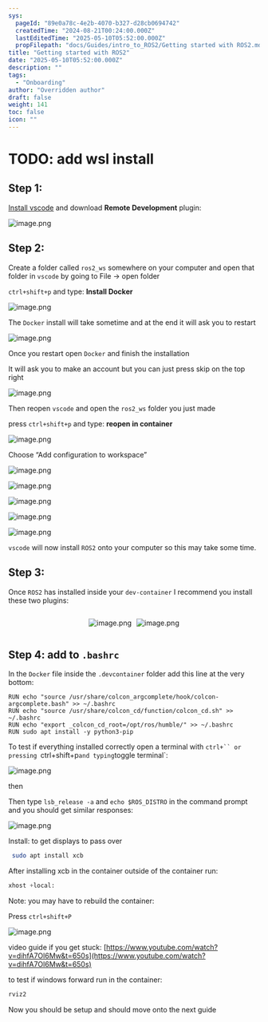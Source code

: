 ```yaml
---
sys:
  pageId: "89e0a78c-4e2b-4070-b327-d28cb0694742"
  createdTime: "2024-08-21T00:24:00.000Z"
  lastEditedTime: "2025-05-10T05:52:00.000Z"
  propFilepath: "docs/Guides/intro_to_ROS2/Getting started with ROS2.md"
title: "Getting started with ROS2"
date: "2025-05-10T05:52:00.000Z"
description: ""
tags:
  - "Onboarding"
author: "Overridden author"
draft: false
weight: 141
toc: false
icon: ""
---
```


# TODO: add wsl install

## Step 1:

[Install vscode](https://code.visualstudio.com/download) and download **Remote Development** plugin:

![image.png](https://prod-files-secure.s3.us-west-2.amazonaws.com/d518164a-d88e-44d1-a4ee-3adb3bd8bce0/efb52993-1881-4a40-b95e-6f020334f022/image.png?X-Amz-Algorithm=AWS4-HMAC-SHA256&X-Amz-Content-Sha256=UNSIGNED-PAYLOAD&X-Amz-Credential=ASIAZI2LB466UMOMCXTC%2F20250619%2Fus-west-2%2Fs3%2Faws4_request&X-Amz-Date=20250619T061357Z&X-Amz-Expires=3600&X-Amz-Security-Token=IQoJb3JpZ2luX2VjELX%2F%2F%2F%2F%2F%2F%2F%2F%2F%2FwEaCXVzLXdlc3QtMiJHMEUCIQDRMTroqM2gQAQCD41R4icM%2FDLU4x%2Bc%2FQ6QcjTBwPFR1AIgcVf7TH5TatJFMcpbFgv%2Fik43LMtkm787t8epB2nRit4qiAQInv%2F%2F%2F%2F%2F%2F%2F%2F%2F%2FARAAGgw2Mzc0MjMxODM4MDUiDPE7fYzoVm%2FQKHZFyCrcAz48hhPfEFWEjQ2EIzJzLRmP8xG%2B7ezykpXKfLerQ%2BHT4sjFeW3bwCuPhBXyfZVaHXF9aKv3AAtEmFQNOl%2Fm3NlKID6YcCtpzwtm%2Bk%2FqvpaegjIm%2B16%2BWaDHOCyTTuQMDuhQEDmuraycw3ikw20l5UvnrGqafMCnREFX7uzaMZclGw402bdnTYlIhnPehGSHSCUra4LuptXmsVLMcKiFyue854GqywiJmf8dbxpAxEnbhO%2Bnry5w4OGf6ipB6tX7gfhMurzTGuMZxv2HjdanGGlO%2BuhIuCh6XUPN5CThP2ciLFjyAMYbXWuZjRYTuGrS4o2LpPRLKuLmSRxmcxbqNzjiTayuZkT3kl%2B3M1AKRxcq%2FphrVCQ9hpndac2G28dafrl%2Bye2amraGwTtFmS%2F75QYvk1qBABfA%2FIYuUf43Js7CtOAKGXWJFEJVzmec%2BOAHwF5peyeFVzmUKQXh0tg0uYdCDh82KfB1%2F5rv6lw9w59MfAvcBxcizoecORMSEApesH%2FyOEuYc8tI%2B3YE99oKvQaN6GdNnlYk7pcq5Hu7N7qs9GEDDTLxQ4ZJeLlzA4d%2BGp4HwhkV0zcQqo0jaNyk8ZxeWfQ9Hc22lkXv0UiG6ioEZv%2BODtRRYY1j4AqdMNyzzsIGOqUBkqsKBsxNiKxuuRHqLtU20AjXUIWhKIU6AFgRNq1e23ut%2FzYlqnikUqYu0F7KwKoJgrb3A%2BDCWOwc7VIkGubosjivT675bnVRJseuofdsgD37gWBkFOEV4Wm9q%2BNoJ7Bo5IgRtHApO9TrJY4RuWDD17QVrsKAdrc02NUs%2FgsaZX5CcmPla8Z1DdUmYOjgz8K20cBlfeWs9YIhmETBexC5yMxUfbfG&X-Amz-Signature=12999fd180ec4364790a8d5ad8e169a59ac962cab139194926a0f080d0f966fc&X-Amz-SignedHeaders=host&x-amz-checksum-mode=ENABLED&x-id=GetObject)

## Step 2:

Create a folder called `ros2_ws` somewhere on your computer and open that folder in `vscode` by going to File → open folder 

`ctrl+shift+p` and type: **Install Docker**

![image.png](https://prod-files-secure.s3.us-west-2.amazonaws.com/d518164a-d88e-44d1-a4ee-3adb3bd8bce0/2269dc0e-1cd5-47ff-bceb-c04ad9b2eab0/image.png?X-Amz-Algorithm=AWS4-HMAC-SHA256&X-Amz-Content-Sha256=UNSIGNED-PAYLOAD&X-Amz-Credential=ASIAZI2LB466UMOMCXTC%2F20250619%2Fus-west-2%2Fs3%2Faws4_request&X-Amz-Date=20250619T061357Z&X-Amz-Expires=3600&X-Amz-Security-Token=IQoJb3JpZ2luX2VjELX%2F%2F%2F%2F%2F%2F%2F%2F%2F%2FwEaCXVzLXdlc3QtMiJHMEUCIQDRMTroqM2gQAQCD41R4icM%2FDLU4x%2Bc%2FQ6QcjTBwPFR1AIgcVf7TH5TatJFMcpbFgv%2Fik43LMtkm787t8epB2nRit4qiAQInv%2F%2F%2F%2F%2F%2F%2F%2F%2F%2FARAAGgw2Mzc0MjMxODM4MDUiDPE7fYzoVm%2FQKHZFyCrcAz48hhPfEFWEjQ2EIzJzLRmP8xG%2B7ezykpXKfLerQ%2BHT4sjFeW3bwCuPhBXyfZVaHXF9aKv3AAtEmFQNOl%2Fm3NlKID6YcCtpzwtm%2Bk%2FqvpaegjIm%2B16%2BWaDHOCyTTuQMDuhQEDmuraycw3ikw20l5UvnrGqafMCnREFX7uzaMZclGw402bdnTYlIhnPehGSHSCUra4LuptXmsVLMcKiFyue854GqywiJmf8dbxpAxEnbhO%2Bnry5w4OGf6ipB6tX7gfhMurzTGuMZxv2HjdanGGlO%2BuhIuCh6XUPN5CThP2ciLFjyAMYbXWuZjRYTuGrS4o2LpPRLKuLmSRxmcxbqNzjiTayuZkT3kl%2B3M1AKRxcq%2FphrVCQ9hpndac2G28dafrl%2Bye2amraGwTtFmS%2F75QYvk1qBABfA%2FIYuUf43Js7CtOAKGXWJFEJVzmec%2BOAHwF5peyeFVzmUKQXh0tg0uYdCDh82KfB1%2F5rv6lw9w59MfAvcBxcizoecORMSEApesH%2FyOEuYc8tI%2B3YE99oKvQaN6GdNnlYk7pcq5Hu7N7qs9GEDDTLxQ4ZJeLlzA4d%2BGp4HwhkV0zcQqo0jaNyk8ZxeWfQ9Hc22lkXv0UiG6ioEZv%2BODtRRYY1j4AqdMNyzzsIGOqUBkqsKBsxNiKxuuRHqLtU20AjXUIWhKIU6AFgRNq1e23ut%2FzYlqnikUqYu0F7KwKoJgrb3A%2BDCWOwc7VIkGubosjivT675bnVRJseuofdsgD37gWBkFOEV4Wm9q%2BNoJ7Bo5IgRtHApO9TrJY4RuWDD17QVrsKAdrc02NUs%2FgsaZX5CcmPla8Z1DdUmYOjgz8K20cBlfeWs9YIhmETBexC5yMxUfbfG&X-Amz-Signature=90497a42986ac1387f84456edf7618bd36efae0e78c6e64f1281dd8f66141fbf&X-Amz-SignedHeaders=host&x-amz-checksum-mode=ENABLED&x-id=GetObject)

The `Docker` install will take sometime and at the end it will ask you to restart

![image.png](https://prod-files-secure.s3.us-west-2.amazonaws.com/d518164a-d88e-44d1-a4ee-3adb3bd8bce0/ed233f78-be33-4b1f-b89c-9c346c0e961e/image.png?X-Amz-Algorithm=AWS4-HMAC-SHA256&X-Amz-Content-Sha256=UNSIGNED-PAYLOAD&X-Amz-Credential=ASIAZI2LB466UMOMCXTC%2F20250619%2Fus-west-2%2Fs3%2Faws4_request&X-Amz-Date=20250619T061357Z&X-Amz-Expires=3600&X-Amz-Security-Token=IQoJb3JpZ2luX2VjELX%2F%2F%2F%2F%2F%2F%2F%2F%2F%2FwEaCXVzLXdlc3QtMiJHMEUCIQDRMTroqM2gQAQCD41R4icM%2FDLU4x%2Bc%2FQ6QcjTBwPFR1AIgcVf7TH5TatJFMcpbFgv%2Fik43LMtkm787t8epB2nRit4qiAQInv%2F%2F%2F%2F%2F%2F%2F%2F%2F%2FARAAGgw2Mzc0MjMxODM4MDUiDPE7fYzoVm%2FQKHZFyCrcAz48hhPfEFWEjQ2EIzJzLRmP8xG%2B7ezykpXKfLerQ%2BHT4sjFeW3bwCuPhBXyfZVaHXF9aKv3AAtEmFQNOl%2Fm3NlKID6YcCtpzwtm%2Bk%2FqvpaegjIm%2B16%2BWaDHOCyTTuQMDuhQEDmuraycw3ikw20l5UvnrGqafMCnREFX7uzaMZclGw402bdnTYlIhnPehGSHSCUra4LuptXmsVLMcKiFyue854GqywiJmf8dbxpAxEnbhO%2Bnry5w4OGf6ipB6tX7gfhMurzTGuMZxv2HjdanGGlO%2BuhIuCh6XUPN5CThP2ciLFjyAMYbXWuZjRYTuGrS4o2LpPRLKuLmSRxmcxbqNzjiTayuZkT3kl%2B3M1AKRxcq%2FphrVCQ9hpndac2G28dafrl%2Bye2amraGwTtFmS%2F75QYvk1qBABfA%2FIYuUf43Js7CtOAKGXWJFEJVzmec%2BOAHwF5peyeFVzmUKQXh0tg0uYdCDh82KfB1%2F5rv6lw9w59MfAvcBxcizoecORMSEApesH%2FyOEuYc8tI%2B3YE99oKvQaN6GdNnlYk7pcq5Hu7N7qs9GEDDTLxQ4ZJeLlzA4d%2BGp4HwhkV0zcQqo0jaNyk8ZxeWfQ9Hc22lkXv0UiG6ioEZv%2BODtRRYY1j4AqdMNyzzsIGOqUBkqsKBsxNiKxuuRHqLtU20AjXUIWhKIU6AFgRNq1e23ut%2FzYlqnikUqYu0F7KwKoJgrb3A%2BDCWOwc7VIkGubosjivT675bnVRJseuofdsgD37gWBkFOEV4Wm9q%2BNoJ7Bo5IgRtHApO9TrJY4RuWDD17QVrsKAdrc02NUs%2FgsaZX5CcmPla8Z1DdUmYOjgz8K20cBlfeWs9YIhmETBexC5yMxUfbfG&X-Amz-Signature=249ff07afda23cd6a90380c9bdcd73f4bf0e2cac0a062d34884c940747f6cc9f&X-Amz-SignedHeaders=host&x-amz-checksum-mode=ENABLED&x-id=GetObject)

Once you restart open `Docker` and finish the installation

It will ask you to make an account but you can just press skip on the top right

![image.png](https://prod-files-secure.s3.us-west-2.amazonaws.com/d518164a-d88e-44d1-a4ee-3adb3bd8bce0/21010ad9-1659-4fd9-9f59-9932a09b2a3d/image.png?X-Amz-Algorithm=AWS4-HMAC-SHA256&X-Amz-Content-Sha256=UNSIGNED-PAYLOAD&X-Amz-Credential=ASIAZI2LB466UMOMCXTC%2F20250619%2Fus-west-2%2Fs3%2Faws4_request&X-Amz-Date=20250619T061357Z&X-Amz-Expires=3600&X-Amz-Security-Token=IQoJb3JpZ2luX2VjELX%2F%2F%2F%2F%2F%2F%2F%2F%2F%2FwEaCXVzLXdlc3QtMiJHMEUCIQDRMTroqM2gQAQCD41R4icM%2FDLU4x%2Bc%2FQ6QcjTBwPFR1AIgcVf7TH5TatJFMcpbFgv%2Fik43LMtkm787t8epB2nRit4qiAQInv%2F%2F%2F%2F%2F%2F%2F%2F%2F%2FARAAGgw2Mzc0MjMxODM4MDUiDPE7fYzoVm%2FQKHZFyCrcAz48hhPfEFWEjQ2EIzJzLRmP8xG%2B7ezykpXKfLerQ%2BHT4sjFeW3bwCuPhBXyfZVaHXF9aKv3AAtEmFQNOl%2Fm3NlKID6YcCtpzwtm%2Bk%2FqvpaegjIm%2B16%2BWaDHOCyTTuQMDuhQEDmuraycw3ikw20l5UvnrGqafMCnREFX7uzaMZclGw402bdnTYlIhnPehGSHSCUra4LuptXmsVLMcKiFyue854GqywiJmf8dbxpAxEnbhO%2Bnry5w4OGf6ipB6tX7gfhMurzTGuMZxv2HjdanGGlO%2BuhIuCh6XUPN5CThP2ciLFjyAMYbXWuZjRYTuGrS4o2LpPRLKuLmSRxmcxbqNzjiTayuZkT3kl%2B3M1AKRxcq%2FphrVCQ9hpndac2G28dafrl%2Bye2amraGwTtFmS%2F75QYvk1qBABfA%2FIYuUf43Js7CtOAKGXWJFEJVzmec%2BOAHwF5peyeFVzmUKQXh0tg0uYdCDh82KfB1%2F5rv6lw9w59MfAvcBxcizoecORMSEApesH%2FyOEuYc8tI%2B3YE99oKvQaN6GdNnlYk7pcq5Hu7N7qs9GEDDTLxQ4ZJeLlzA4d%2BGp4HwhkV0zcQqo0jaNyk8ZxeWfQ9Hc22lkXv0UiG6ioEZv%2BODtRRYY1j4AqdMNyzzsIGOqUBkqsKBsxNiKxuuRHqLtU20AjXUIWhKIU6AFgRNq1e23ut%2FzYlqnikUqYu0F7KwKoJgrb3A%2BDCWOwc7VIkGubosjivT675bnVRJseuofdsgD37gWBkFOEV4Wm9q%2BNoJ7Bo5IgRtHApO9TrJY4RuWDD17QVrsKAdrc02NUs%2FgsaZX5CcmPla8Z1DdUmYOjgz8K20cBlfeWs9YIhmETBexC5yMxUfbfG&X-Amz-Signature=d86c36db1c9d8d6a360d3ba3ca549c6ed9e4b3904c31a6c418490a9e1b5edb7a&X-Amz-SignedHeaders=host&x-amz-checksum-mode=ENABLED&x-id=GetObject)

Then reopen `vscode` and open the `ros2_ws` folder you just made

press `ctrl+shift+p` and type: **reopen in container**

![image.png](https://prod-files-secure.s3.us-west-2.amazonaws.com/d518164a-d88e-44d1-a4ee-3adb3bd8bce0/4e93b8c2-41ad-488c-8095-c74205196118/image.png?X-Amz-Algorithm=AWS4-HMAC-SHA256&X-Amz-Content-Sha256=UNSIGNED-PAYLOAD&X-Amz-Credential=ASIAZI2LB466UMOMCXTC%2F20250619%2Fus-west-2%2Fs3%2Faws4_request&X-Amz-Date=20250619T061357Z&X-Amz-Expires=3600&X-Amz-Security-Token=IQoJb3JpZ2luX2VjELX%2F%2F%2F%2F%2F%2F%2F%2F%2F%2FwEaCXVzLXdlc3QtMiJHMEUCIQDRMTroqM2gQAQCD41R4icM%2FDLU4x%2Bc%2FQ6QcjTBwPFR1AIgcVf7TH5TatJFMcpbFgv%2Fik43LMtkm787t8epB2nRit4qiAQInv%2F%2F%2F%2F%2F%2F%2F%2F%2F%2FARAAGgw2Mzc0MjMxODM4MDUiDPE7fYzoVm%2FQKHZFyCrcAz48hhPfEFWEjQ2EIzJzLRmP8xG%2B7ezykpXKfLerQ%2BHT4sjFeW3bwCuPhBXyfZVaHXF9aKv3AAtEmFQNOl%2Fm3NlKID6YcCtpzwtm%2Bk%2FqvpaegjIm%2B16%2BWaDHOCyTTuQMDuhQEDmuraycw3ikw20l5UvnrGqafMCnREFX7uzaMZclGw402bdnTYlIhnPehGSHSCUra4LuptXmsVLMcKiFyue854GqywiJmf8dbxpAxEnbhO%2Bnry5w4OGf6ipB6tX7gfhMurzTGuMZxv2HjdanGGlO%2BuhIuCh6XUPN5CThP2ciLFjyAMYbXWuZjRYTuGrS4o2LpPRLKuLmSRxmcxbqNzjiTayuZkT3kl%2B3M1AKRxcq%2FphrVCQ9hpndac2G28dafrl%2Bye2amraGwTtFmS%2F75QYvk1qBABfA%2FIYuUf43Js7CtOAKGXWJFEJVzmec%2BOAHwF5peyeFVzmUKQXh0tg0uYdCDh82KfB1%2F5rv6lw9w59MfAvcBxcizoecORMSEApesH%2FyOEuYc8tI%2B3YE99oKvQaN6GdNnlYk7pcq5Hu7N7qs9GEDDTLxQ4ZJeLlzA4d%2BGp4HwhkV0zcQqo0jaNyk8ZxeWfQ9Hc22lkXv0UiG6ioEZv%2BODtRRYY1j4AqdMNyzzsIGOqUBkqsKBsxNiKxuuRHqLtU20AjXUIWhKIU6AFgRNq1e23ut%2FzYlqnikUqYu0F7KwKoJgrb3A%2BDCWOwc7VIkGubosjivT675bnVRJseuofdsgD37gWBkFOEV4Wm9q%2BNoJ7Bo5IgRtHApO9TrJY4RuWDD17QVrsKAdrc02NUs%2FgsaZX5CcmPla8Z1DdUmYOjgz8K20cBlfeWs9YIhmETBexC5yMxUfbfG&X-Amz-Signature=cfb4e79d576b3dce1e78042109ee4592ea7e48d2c41ecc799fd52307b2c1ba71&X-Amz-SignedHeaders=host&x-amz-checksum-mode=ENABLED&x-id=GetObject)

Choose “Add configuration to workspace”

![image.png](https://prod-files-secure.s3.us-west-2.amazonaws.com/d518164a-d88e-44d1-a4ee-3adb3bd8bce0/9560b282-5060-4989-ba37-97e7b2c22476/image.png?X-Amz-Algorithm=AWS4-HMAC-SHA256&X-Amz-Content-Sha256=UNSIGNED-PAYLOAD&X-Amz-Credential=ASIAZI2LB466UMOMCXTC%2F20250619%2Fus-west-2%2Fs3%2Faws4_request&X-Amz-Date=20250619T061357Z&X-Amz-Expires=3600&X-Amz-Security-Token=IQoJb3JpZ2luX2VjELX%2F%2F%2F%2F%2F%2F%2F%2F%2F%2FwEaCXVzLXdlc3QtMiJHMEUCIQDRMTroqM2gQAQCD41R4icM%2FDLU4x%2Bc%2FQ6QcjTBwPFR1AIgcVf7TH5TatJFMcpbFgv%2Fik43LMtkm787t8epB2nRit4qiAQInv%2F%2F%2F%2F%2F%2F%2F%2F%2F%2FARAAGgw2Mzc0MjMxODM4MDUiDPE7fYzoVm%2FQKHZFyCrcAz48hhPfEFWEjQ2EIzJzLRmP8xG%2B7ezykpXKfLerQ%2BHT4sjFeW3bwCuPhBXyfZVaHXF9aKv3AAtEmFQNOl%2Fm3NlKID6YcCtpzwtm%2Bk%2FqvpaegjIm%2B16%2BWaDHOCyTTuQMDuhQEDmuraycw3ikw20l5UvnrGqafMCnREFX7uzaMZclGw402bdnTYlIhnPehGSHSCUra4LuptXmsVLMcKiFyue854GqywiJmf8dbxpAxEnbhO%2Bnry5w4OGf6ipB6tX7gfhMurzTGuMZxv2HjdanGGlO%2BuhIuCh6XUPN5CThP2ciLFjyAMYbXWuZjRYTuGrS4o2LpPRLKuLmSRxmcxbqNzjiTayuZkT3kl%2B3M1AKRxcq%2FphrVCQ9hpndac2G28dafrl%2Bye2amraGwTtFmS%2F75QYvk1qBABfA%2FIYuUf43Js7CtOAKGXWJFEJVzmec%2BOAHwF5peyeFVzmUKQXh0tg0uYdCDh82KfB1%2F5rv6lw9w59MfAvcBxcizoecORMSEApesH%2FyOEuYc8tI%2B3YE99oKvQaN6GdNnlYk7pcq5Hu7N7qs9GEDDTLxQ4ZJeLlzA4d%2BGp4HwhkV0zcQqo0jaNyk8ZxeWfQ9Hc22lkXv0UiG6ioEZv%2BODtRRYY1j4AqdMNyzzsIGOqUBkqsKBsxNiKxuuRHqLtU20AjXUIWhKIU6AFgRNq1e23ut%2FzYlqnikUqYu0F7KwKoJgrb3A%2BDCWOwc7VIkGubosjivT675bnVRJseuofdsgD37gWBkFOEV4Wm9q%2BNoJ7Bo5IgRtHApO9TrJY4RuWDD17QVrsKAdrc02NUs%2FgsaZX5CcmPla8Z1DdUmYOjgz8K20cBlfeWs9YIhmETBexC5yMxUfbfG&X-Amz-Signature=cd1bdca1ffd8066aac05d9e6050c2bd30556ca09b6eacc0bdd94223e7af16a53&X-Amz-SignedHeaders=host&x-amz-checksum-mode=ENABLED&x-id=GetObject)

![image.png](https://prod-files-secure.s3.us-west-2.amazonaws.com/d518164a-d88e-44d1-a4ee-3adb3bd8bce0/2ee63f81-886b-48e8-a553-dc6e5eac99e4/image.png?X-Amz-Algorithm=AWS4-HMAC-SHA256&X-Amz-Content-Sha256=UNSIGNED-PAYLOAD&X-Amz-Credential=ASIAZI2LB466UMOMCXTC%2F20250619%2Fus-west-2%2Fs3%2Faws4_request&X-Amz-Date=20250619T061357Z&X-Amz-Expires=3600&X-Amz-Security-Token=IQoJb3JpZ2luX2VjELX%2F%2F%2F%2F%2F%2F%2F%2F%2F%2FwEaCXVzLXdlc3QtMiJHMEUCIQDRMTroqM2gQAQCD41R4icM%2FDLU4x%2Bc%2FQ6QcjTBwPFR1AIgcVf7TH5TatJFMcpbFgv%2Fik43LMtkm787t8epB2nRit4qiAQInv%2F%2F%2F%2F%2F%2F%2F%2F%2F%2FARAAGgw2Mzc0MjMxODM4MDUiDPE7fYzoVm%2FQKHZFyCrcAz48hhPfEFWEjQ2EIzJzLRmP8xG%2B7ezykpXKfLerQ%2BHT4sjFeW3bwCuPhBXyfZVaHXF9aKv3AAtEmFQNOl%2Fm3NlKID6YcCtpzwtm%2Bk%2FqvpaegjIm%2B16%2BWaDHOCyTTuQMDuhQEDmuraycw3ikw20l5UvnrGqafMCnREFX7uzaMZclGw402bdnTYlIhnPehGSHSCUra4LuptXmsVLMcKiFyue854GqywiJmf8dbxpAxEnbhO%2Bnry5w4OGf6ipB6tX7gfhMurzTGuMZxv2HjdanGGlO%2BuhIuCh6XUPN5CThP2ciLFjyAMYbXWuZjRYTuGrS4o2LpPRLKuLmSRxmcxbqNzjiTayuZkT3kl%2B3M1AKRxcq%2FphrVCQ9hpndac2G28dafrl%2Bye2amraGwTtFmS%2F75QYvk1qBABfA%2FIYuUf43Js7CtOAKGXWJFEJVzmec%2BOAHwF5peyeFVzmUKQXh0tg0uYdCDh82KfB1%2F5rv6lw9w59MfAvcBxcizoecORMSEApesH%2FyOEuYc8tI%2B3YE99oKvQaN6GdNnlYk7pcq5Hu7N7qs9GEDDTLxQ4ZJeLlzA4d%2BGp4HwhkV0zcQqo0jaNyk8ZxeWfQ9Hc22lkXv0UiG6ioEZv%2BODtRRYY1j4AqdMNyzzsIGOqUBkqsKBsxNiKxuuRHqLtU20AjXUIWhKIU6AFgRNq1e23ut%2FzYlqnikUqYu0F7KwKoJgrb3A%2BDCWOwc7VIkGubosjivT675bnVRJseuofdsgD37gWBkFOEV4Wm9q%2BNoJ7Bo5IgRtHApO9TrJY4RuWDD17QVrsKAdrc02NUs%2FgsaZX5CcmPla8Z1DdUmYOjgz8K20cBlfeWs9YIhmETBexC5yMxUfbfG&X-Amz-Signature=0f95ad8e92951ca6ab42321ec8fbc9d5a093b56f983576e87932fd3c08413544&X-Amz-SignedHeaders=host&x-amz-checksum-mode=ENABLED&x-id=GetObject)

![image.png](https://prod-files-secure.s3.us-west-2.amazonaws.com/d518164a-d88e-44d1-a4ee-3adb3bd8bce0/ae1580b2-b048-407e-aed9-b584224a7a04/image.png?X-Amz-Algorithm=AWS4-HMAC-SHA256&X-Amz-Content-Sha256=UNSIGNED-PAYLOAD&X-Amz-Credential=ASIAZI2LB466UMOMCXTC%2F20250619%2Fus-west-2%2Fs3%2Faws4_request&X-Amz-Date=20250619T061357Z&X-Amz-Expires=3600&X-Amz-Security-Token=IQoJb3JpZ2luX2VjELX%2F%2F%2F%2F%2F%2F%2F%2F%2F%2FwEaCXVzLXdlc3QtMiJHMEUCIQDRMTroqM2gQAQCD41R4icM%2FDLU4x%2Bc%2FQ6QcjTBwPFR1AIgcVf7TH5TatJFMcpbFgv%2Fik43LMtkm787t8epB2nRit4qiAQInv%2F%2F%2F%2F%2F%2F%2F%2F%2F%2FARAAGgw2Mzc0MjMxODM4MDUiDPE7fYzoVm%2FQKHZFyCrcAz48hhPfEFWEjQ2EIzJzLRmP8xG%2B7ezykpXKfLerQ%2BHT4sjFeW3bwCuPhBXyfZVaHXF9aKv3AAtEmFQNOl%2Fm3NlKID6YcCtpzwtm%2Bk%2FqvpaegjIm%2B16%2BWaDHOCyTTuQMDuhQEDmuraycw3ikw20l5UvnrGqafMCnREFX7uzaMZclGw402bdnTYlIhnPehGSHSCUra4LuptXmsVLMcKiFyue854GqywiJmf8dbxpAxEnbhO%2Bnry5w4OGf6ipB6tX7gfhMurzTGuMZxv2HjdanGGlO%2BuhIuCh6XUPN5CThP2ciLFjyAMYbXWuZjRYTuGrS4o2LpPRLKuLmSRxmcxbqNzjiTayuZkT3kl%2B3M1AKRxcq%2FphrVCQ9hpndac2G28dafrl%2Bye2amraGwTtFmS%2F75QYvk1qBABfA%2FIYuUf43Js7CtOAKGXWJFEJVzmec%2BOAHwF5peyeFVzmUKQXh0tg0uYdCDh82KfB1%2F5rv6lw9w59MfAvcBxcizoecORMSEApesH%2FyOEuYc8tI%2B3YE99oKvQaN6GdNnlYk7pcq5Hu7N7qs9GEDDTLxQ4ZJeLlzA4d%2BGp4HwhkV0zcQqo0jaNyk8ZxeWfQ9Hc22lkXv0UiG6ioEZv%2BODtRRYY1j4AqdMNyzzsIGOqUBkqsKBsxNiKxuuRHqLtU20AjXUIWhKIU6AFgRNq1e23ut%2FzYlqnikUqYu0F7KwKoJgrb3A%2BDCWOwc7VIkGubosjivT675bnVRJseuofdsgD37gWBkFOEV4Wm9q%2BNoJ7Bo5IgRtHApO9TrJY4RuWDD17QVrsKAdrc02NUs%2FgsaZX5CcmPla8Z1DdUmYOjgz8K20cBlfeWs9YIhmETBexC5yMxUfbfG&X-Amz-Signature=422830e4ce2cb75c19640a2ceeba9b06d5a29931b492843b587f4ab86d27e782&X-Amz-SignedHeaders=host&x-amz-checksum-mode=ENABLED&x-id=GetObject)

![image.png](https://prod-files-secure.s3.us-west-2.amazonaws.com/d518164a-d88e-44d1-a4ee-3adb3bd8bce0/53255b28-f75e-430f-b9e3-c0ac8577e42b/image.png?X-Amz-Algorithm=AWS4-HMAC-SHA256&X-Amz-Content-Sha256=UNSIGNED-PAYLOAD&X-Amz-Credential=ASIAZI2LB466UMOMCXTC%2F20250619%2Fus-west-2%2Fs3%2Faws4_request&X-Amz-Date=20250619T061357Z&X-Amz-Expires=3600&X-Amz-Security-Token=IQoJb3JpZ2luX2VjELX%2F%2F%2F%2F%2F%2F%2F%2F%2F%2FwEaCXVzLXdlc3QtMiJHMEUCIQDRMTroqM2gQAQCD41R4icM%2FDLU4x%2Bc%2FQ6QcjTBwPFR1AIgcVf7TH5TatJFMcpbFgv%2Fik43LMtkm787t8epB2nRit4qiAQInv%2F%2F%2F%2F%2F%2F%2F%2F%2F%2FARAAGgw2Mzc0MjMxODM4MDUiDPE7fYzoVm%2FQKHZFyCrcAz48hhPfEFWEjQ2EIzJzLRmP8xG%2B7ezykpXKfLerQ%2BHT4sjFeW3bwCuPhBXyfZVaHXF9aKv3AAtEmFQNOl%2Fm3NlKID6YcCtpzwtm%2Bk%2FqvpaegjIm%2B16%2BWaDHOCyTTuQMDuhQEDmuraycw3ikw20l5UvnrGqafMCnREFX7uzaMZclGw402bdnTYlIhnPehGSHSCUra4LuptXmsVLMcKiFyue854GqywiJmf8dbxpAxEnbhO%2Bnry5w4OGf6ipB6tX7gfhMurzTGuMZxv2HjdanGGlO%2BuhIuCh6XUPN5CThP2ciLFjyAMYbXWuZjRYTuGrS4o2LpPRLKuLmSRxmcxbqNzjiTayuZkT3kl%2B3M1AKRxcq%2FphrVCQ9hpndac2G28dafrl%2Bye2amraGwTtFmS%2F75QYvk1qBABfA%2FIYuUf43Js7CtOAKGXWJFEJVzmec%2BOAHwF5peyeFVzmUKQXh0tg0uYdCDh82KfB1%2F5rv6lw9w59MfAvcBxcizoecORMSEApesH%2FyOEuYc8tI%2B3YE99oKvQaN6GdNnlYk7pcq5Hu7N7qs9GEDDTLxQ4ZJeLlzA4d%2BGp4HwhkV0zcQqo0jaNyk8ZxeWfQ9Hc22lkXv0UiG6ioEZv%2BODtRRYY1j4AqdMNyzzsIGOqUBkqsKBsxNiKxuuRHqLtU20AjXUIWhKIU6AFgRNq1e23ut%2FzYlqnikUqYu0F7KwKoJgrb3A%2BDCWOwc7VIkGubosjivT675bnVRJseuofdsgD37gWBkFOEV4Wm9q%2BNoJ7Bo5IgRtHApO9TrJY4RuWDD17QVrsKAdrc02NUs%2FgsaZX5CcmPla8Z1DdUmYOjgz8K20cBlfeWs9YIhmETBexC5yMxUfbfG&X-Amz-Signature=e235a493a71d733357a3cf607ee6f0f349721349c41dd45cba1b6a6bcf7151c1&X-Amz-SignedHeaders=host&x-amz-checksum-mode=ENABLED&x-id=GetObject)

![image.png](https://prod-files-secure.s3.us-west-2.amazonaws.com/d518164a-d88e-44d1-a4ee-3adb3bd8bce0/7c562767-5af9-4ffb-97d1-327bcdf4ee00/image.png?X-Amz-Algorithm=AWS4-HMAC-SHA256&X-Amz-Content-Sha256=UNSIGNED-PAYLOAD&X-Amz-Credential=ASIAZI2LB466UMOMCXTC%2F20250619%2Fus-west-2%2Fs3%2Faws4_request&X-Amz-Date=20250619T061357Z&X-Amz-Expires=3600&X-Amz-Security-Token=IQoJb3JpZ2luX2VjELX%2F%2F%2F%2F%2F%2F%2F%2F%2F%2FwEaCXVzLXdlc3QtMiJHMEUCIQDRMTroqM2gQAQCD41R4icM%2FDLU4x%2Bc%2FQ6QcjTBwPFR1AIgcVf7TH5TatJFMcpbFgv%2Fik43LMtkm787t8epB2nRit4qiAQInv%2F%2F%2F%2F%2F%2F%2F%2F%2F%2FARAAGgw2Mzc0MjMxODM4MDUiDPE7fYzoVm%2FQKHZFyCrcAz48hhPfEFWEjQ2EIzJzLRmP8xG%2B7ezykpXKfLerQ%2BHT4sjFeW3bwCuPhBXyfZVaHXF9aKv3AAtEmFQNOl%2Fm3NlKID6YcCtpzwtm%2Bk%2FqvpaegjIm%2B16%2BWaDHOCyTTuQMDuhQEDmuraycw3ikw20l5UvnrGqafMCnREFX7uzaMZclGw402bdnTYlIhnPehGSHSCUra4LuptXmsVLMcKiFyue854GqywiJmf8dbxpAxEnbhO%2Bnry5w4OGf6ipB6tX7gfhMurzTGuMZxv2HjdanGGlO%2BuhIuCh6XUPN5CThP2ciLFjyAMYbXWuZjRYTuGrS4o2LpPRLKuLmSRxmcxbqNzjiTayuZkT3kl%2B3M1AKRxcq%2FphrVCQ9hpndac2G28dafrl%2Bye2amraGwTtFmS%2F75QYvk1qBABfA%2FIYuUf43Js7CtOAKGXWJFEJVzmec%2BOAHwF5peyeFVzmUKQXh0tg0uYdCDh82KfB1%2F5rv6lw9w59MfAvcBxcizoecORMSEApesH%2FyOEuYc8tI%2B3YE99oKvQaN6GdNnlYk7pcq5Hu7N7qs9GEDDTLxQ4ZJeLlzA4d%2BGp4HwhkV0zcQqo0jaNyk8ZxeWfQ9Hc22lkXv0UiG6ioEZv%2BODtRRYY1j4AqdMNyzzsIGOqUBkqsKBsxNiKxuuRHqLtU20AjXUIWhKIU6AFgRNq1e23ut%2FzYlqnikUqYu0F7KwKoJgrb3A%2BDCWOwc7VIkGubosjivT675bnVRJseuofdsgD37gWBkFOEV4Wm9q%2BNoJ7Bo5IgRtHApO9TrJY4RuWDD17QVrsKAdrc02NUs%2FgsaZX5CcmPla8Z1DdUmYOjgz8K20cBlfeWs9YIhmETBexC5yMxUfbfG&X-Amz-Signature=14a730e143e12fde4a17449535b2e4fb0855a29082b87575b2697344ad117ce4&X-Amz-SignedHeaders=host&x-amz-checksum-mode=ENABLED&x-id=GetObject)

`vscode` will now install `ROS2` onto your computer so this may take some time.

## Step 3:

Once `ROS2` has installed inside your `dev-container` I recommend you install these two plugins:

<div style="display: flex;flex-direction: row; column-gap:10px; max-width: 630px;justify-content: center;">
<div>

![image.png](https://prod-files-secure.s3.us-west-2.amazonaws.com/d518164a-d88e-44d1-a4ee-3adb3bd8bce0/3fc3d550-5a54-4ba1-ba6b-faa01cdb7369/image.png?X-Amz-Algorithm=AWS4-HMAC-SHA256&X-Amz-Content-Sha256=UNSIGNED-PAYLOAD&X-Amz-Credential=ASIAZI2LB466RPEOA6S2%2F20250619%2Fus-west-2%2Fs3%2Faws4_request&X-Amz-Date=20250619T061400Z&X-Amz-Expires=3600&X-Amz-Security-Token=IQoJb3JpZ2luX2VjELX%2F%2F%2F%2F%2F%2F%2F%2F%2F%2FwEaCXVzLXdlc3QtMiJGMEQCIF%2BFBtTSbrAPZHHwHvWaLGoeDFDrsk97HGj8CmjSDY%2BUAiBCZRr4aeZSi6yr%2B5CNdqI0xHphigpOuPkHxU%2Fu23wtQyqIBAie%2F%2F%2F%2F%2F%2F%2F%2F%2F%2F8BEAAaDDYzNzQyMzE4MzgwNSIMsSChAEsYX4YTYtCiKtwDQ4%2BCFuYSSf5pV4ln7eYhxX17Uhq53VWct4gdQzLzwC2p5eIR2pNAOqD0mjUu2BUAiqXVgOcm%2F8xhlAk%2FcQmpjA88m9fnP2hMXgEUUl3Fq4n3r%2BLIg%2Fmn%2BCZT%2BskU%2FQlbL9fK%2FtqXAHqScXTX54ft421q8UwymQia6tURVuGpOJUNPCSuaiVUZ6vqwSeA8fFDQE2rU0vhjHuOjCVD36%2BSGPXc2g8DJPWZtQLU8iToTgDBVuMEZheIB%2F38aHtS3bzqOWjrvY%2BpjSxNoy9c%2F86lfKO2oh%2Bt2AqG5bmZ8kxmKyot8Xv1H3daRtAGFZCXXT9x2oPqIgvUlmFbQ8oMQHxcFPPbPhRPge025wa4kLXRxEZ9Ny02SDaQ7c4soAEwoWTOkU5%2FjIyWu4wy84OIULrGYWo13hBi4VoMnw77TCAm4GRJWDH6ghi6U5tYljK3V15vYl37nGOVvhwnoM8Rl01jRGJfxyTXTD7ApssI%2BLwhy%2BLigq83uW83vszmgmS2GOR7kBFOjxeEz%2Bj2tK8cNUlT0BKUjoLHr54CT8GnJpVlKuX5mmTBpoyzARoTmdH7qtqnWH963GQFjgKzirxogVzUizB%2BokzeIgdGSiShfMm2HjjbglIaustVWs7u%2BW0w57POwgY6pgEJgySw0arA4Iiv6SGKkiOh0yESxJtw2O1mBbFI%2BHXiar4k2vcSB%2B0nS1UsoXJ0X7hPIE1S3oKfTLSuc5ygVxWJ0cKq5v9pwNB3m1ptZOB4OIIYY%2Fa2t1yj4rEu8xsRrq4NLGHuuL25vFdNqLPX98RUa3%2BeqFYHX3ENqW456MxYeD%2FqFEsOe%2Be3798M2sOqs8qYgdkYyNaXWWwDoOOEJHIfUDOsSdoC&X-Amz-Signature=2d7ed4d1251ae5c98231b7fd29f81e87ee0370494fe9051e2544ee0f9bc67ff6&X-Amz-SignedHeaders=host&x-amz-checksum-mode=ENABLED&x-id=GetObject)

</div>
<div>

![image.png](https://prod-files-secure.s3.us-west-2.amazonaws.com/d518164a-d88e-44d1-a4ee-3adb3bd8bce0/d994cc66-13c2-4093-a5a3-f84cf4601a82/image.png?X-Amz-Algorithm=AWS4-HMAC-SHA256&X-Amz-Content-Sha256=UNSIGNED-PAYLOAD&X-Amz-Credential=ASIAZI2LB466YBPNHYSM%2F20250619%2Fus-west-2%2Fs3%2Faws4_request&X-Amz-Date=20250619T061402Z&X-Amz-Expires=3600&X-Amz-Security-Token=IQoJb3JpZ2luX2VjELX%2F%2F%2F%2F%2F%2F%2F%2F%2F%2FwEaCXVzLXdlc3QtMiJIMEYCIQCxRVv%2BtdkTfaggOShDD%2BZRaW6MwtszS5UQzVH74xzw0AIhAJrzqTtT3XQfnBBGSZlN%2FWUfq0txRStvDhAyIn2CNi09KogECJ7%2F%2F%2F%2F%2F%2F%2F%2F%2F%2FwEQABoMNjM3NDIzMTgzODA1IgzeqOXuzIV6J8g%2FyNoq3APV5%2Fpy%2FNzr8OlJiEdx6%2ByX0ujh7dr4Fgt%2FL3E8K%2BND4V8sgaPhOOuC3DlmhZiaoJBcJunXbOGR9Jq%2Brg%2Bu2oJLOE5JoGzxXlp1YuPA5YCK5jPtCGD5x6hQoj%2BD2PDeJo96bknxy5D%2FHtO%2FM%2FE5xOywLV2i4u7V8ws2J0d8yGkSOpGOUnkfVPC%2FVflCz15Ij0R8%2Bw8GtzbbfL2kFPriN0hNEZ7QrCj1EbON0hcdtMxuOi2n3QPip5fe1s77pfg21qRSgavFSPARUkALePvE%2F%2Fv0lgUaFHb6KS541%2B9iA35JAL25ElZ9Xy8G5dYs9lAUceD4aDESQSOHIfwjn%2BM6nk6jC%2FziEFGFfqnoV6qjdf%2FsDiddHCx2JD2HNl16RaQEtXLOpyzg%2FUSGdFSPuw%2BWlDp%2FfuiNNO%2FjvfUV7eI1xmVjkPpo16IyB8mWzVf%2BE7dgjVpgHCTYiGLspSJvvtIVoOifTuYoB3qtE8s7cyf8DCfS0M4GUPpQ90AodkjjMksm2FhZpfeKIZyatQYXnfWkgqywxq5SmPspPCSPbOKdZu7JEZr3%2BR5X4bNzR8Eg%2BkFeaskMOo6rsR0%2FSnWWidl8TyRM2fYGRk8KIC1fN36LI73so9y8zupuR5KxRulmGjDJs87CBjqkAWSfSFMCT%2BgNWrvjKKxLM3RYWXvhukr6QbMN3roC1%2BpUCQqfgEi%2B8DfJFTFLIfSnH6oTKgXgjMnTpqmtsV3Tf%2FORjCOQnaINTTKoBVQAUwpwRD%2BOJPqB6X%2Bva%2F2PEfG39RHZQ9PNTPNH1AtUXlj7YbwWWOUxSzmpe%2FyHs8thZg%2BirvhCbkO62GkKvgfku1hvJqF6BAAkNBkREZArLDPX9b7A%2BWBE&X-Amz-Signature=66d74c82726e09b04376ce41f8d383115a533ed7da861c11737a9a0304b33994&X-Amz-SignedHeaders=host&x-amz-checksum-mode=ENABLED&x-id=GetObject)

</div>
</div>

## Step 4: add to `.bashrc`

In the `Docker` file inside the `.devcontainer` folder add this line at the very bottom: 

```docker
RUN echo "source /usr/share/colcon_argcomplete/hook/colcon-argcomplete.bash" >> ~/.bashrc
RUN echo "source /usr/share/colcon_cd/function/colcon_cd.sh" >> ~/.bashrc
RUN echo "export _colcon_cd_root=/opt/ros/humble/" >> ~/.bashrc
RUN sudo apt install -y python3-pip 
```

To test if everything installed correctly open a terminal with `ctrl+`` or pressing `ctrl+shift+p` and typing `toggle terminal`:

![image.png](https://prod-files-secure.s3.us-west-2.amazonaws.com/d518164a-d88e-44d1-a4ee-3adb3bd8bce0/6a4943d8-b04e-4c02-9a58-775f3384d1a5/image.png?X-Amz-Algorithm=AWS4-HMAC-SHA256&X-Amz-Content-Sha256=UNSIGNED-PAYLOAD&X-Amz-Credential=ASIAZI2LB466UMOMCXTC%2F20250619%2Fus-west-2%2Fs3%2Faws4_request&X-Amz-Date=20250619T061357Z&X-Amz-Expires=3600&X-Amz-Security-Token=IQoJb3JpZ2luX2VjELX%2F%2F%2F%2F%2F%2F%2F%2F%2F%2FwEaCXVzLXdlc3QtMiJHMEUCIQDRMTroqM2gQAQCD41R4icM%2FDLU4x%2Bc%2FQ6QcjTBwPFR1AIgcVf7TH5TatJFMcpbFgv%2Fik43LMtkm787t8epB2nRit4qiAQInv%2F%2F%2F%2F%2F%2F%2F%2F%2F%2FARAAGgw2Mzc0MjMxODM4MDUiDPE7fYzoVm%2FQKHZFyCrcAz48hhPfEFWEjQ2EIzJzLRmP8xG%2B7ezykpXKfLerQ%2BHT4sjFeW3bwCuPhBXyfZVaHXF9aKv3AAtEmFQNOl%2Fm3NlKID6YcCtpzwtm%2Bk%2FqvpaegjIm%2B16%2BWaDHOCyTTuQMDuhQEDmuraycw3ikw20l5UvnrGqafMCnREFX7uzaMZclGw402bdnTYlIhnPehGSHSCUra4LuptXmsVLMcKiFyue854GqywiJmf8dbxpAxEnbhO%2Bnry5w4OGf6ipB6tX7gfhMurzTGuMZxv2HjdanGGlO%2BuhIuCh6XUPN5CThP2ciLFjyAMYbXWuZjRYTuGrS4o2LpPRLKuLmSRxmcxbqNzjiTayuZkT3kl%2B3M1AKRxcq%2FphrVCQ9hpndac2G28dafrl%2Bye2amraGwTtFmS%2F75QYvk1qBABfA%2FIYuUf43Js7CtOAKGXWJFEJVzmec%2BOAHwF5peyeFVzmUKQXh0tg0uYdCDh82KfB1%2F5rv6lw9w59MfAvcBxcizoecORMSEApesH%2FyOEuYc8tI%2B3YE99oKvQaN6GdNnlYk7pcq5Hu7N7qs9GEDDTLxQ4ZJeLlzA4d%2BGp4HwhkV0zcQqo0jaNyk8ZxeWfQ9Hc22lkXv0UiG6ioEZv%2BODtRRYY1j4AqdMNyzzsIGOqUBkqsKBsxNiKxuuRHqLtU20AjXUIWhKIU6AFgRNq1e23ut%2FzYlqnikUqYu0F7KwKoJgrb3A%2BDCWOwc7VIkGubosjivT675bnVRJseuofdsgD37gWBkFOEV4Wm9q%2BNoJ7Bo5IgRtHApO9TrJY4RuWDD17QVrsKAdrc02NUs%2FgsaZX5CcmPla8Z1DdUmYOjgz8K20cBlfeWs9YIhmETBexC5yMxUfbfG&X-Amz-Signature=c3ad5240bdb4aef6febae84da8d7b681e5274eb1e24b93284ecee71d5647c563&X-Amz-SignedHeaders=host&x-amz-checksum-mode=ENABLED&x-id=GetObject)

then 

Then type `lsb_release -a` and `echo $ROS_DISTRO` in the command prompt and you should get similar responses:

![image.png](https://prod-files-secure.s3.us-west-2.amazonaws.com/d518164a-d88e-44d1-a4ee-3adb3bd8bce0/3e635dec-a805-4e85-8b9e-d000e5b71a4e/image.png?X-Amz-Algorithm=AWS4-HMAC-SHA256&X-Amz-Content-Sha256=UNSIGNED-PAYLOAD&X-Amz-Credential=ASIAZI2LB466UMOMCXTC%2F20250619%2Fus-west-2%2Fs3%2Faws4_request&X-Amz-Date=20250619T061357Z&X-Amz-Expires=3600&X-Amz-Security-Token=IQoJb3JpZ2luX2VjELX%2F%2F%2F%2F%2F%2F%2F%2F%2F%2FwEaCXVzLXdlc3QtMiJHMEUCIQDRMTroqM2gQAQCD41R4icM%2FDLU4x%2Bc%2FQ6QcjTBwPFR1AIgcVf7TH5TatJFMcpbFgv%2Fik43LMtkm787t8epB2nRit4qiAQInv%2F%2F%2F%2F%2F%2F%2F%2F%2F%2FARAAGgw2Mzc0MjMxODM4MDUiDPE7fYzoVm%2FQKHZFyCrcAz48hhPfEFWEjQ2EIzJzLRmP8xG%2B7ezykpXKfLerQ%2BHT4sjFeW3bwCuPhBXyfZVaHXF9aKv3AAtEmFQNOl%2Fm3NlKID6YcCtpzwtm%2Bk%2FqvpaegjIm%2B16%2BWaDHOCyTTuQMDuhQEDmuraycw3ikw20l5UvnrGqafMCnREFX7uzaMZclGw402bdnTYlIhnPehGSHSCUra4LuptXmsVLMcKiFyue854GqywiJmf8dbxpAxEnbhO%2Bnry5w4OGf6ipB6tX7gfhMurzTGuMZxv2HjdanGGlO%2BuhIuCh6XUPN5CThP2ciLFjyAMYbXWuZjRYTuGrS4o2LpPRLKuLmSRxmcxbqNzjiTayuZkT3kl%2B3M1AKRxcq%2FphrVCQ9hpndac2G28dafrl%2Bye2amraGwTtFmS%2F75QYvk1qBABfA%2FIYuUf43Js7CtOAKGXWJFEJVzmec%2BOAHwF5peyeFVzmUKQXh0tg0uYdCDh82KfB1%2F5rv6lw9w59MfAvcBxcizoecORMSEApesH%2FyOEuYc8tI%2B3YE99oKvQaN6GdNnlYk7pcq5Hu7N7qs9GEDDTLxQ4ZJeLlzA4d%2BGp4HwhkV0zcQqo0jaNyk8ZxeWfQ9Hc22lkXv0UiG6ioEZv%2BODtRRYY1j4AqdMNyzzsIGOqUBkqsKBsxNiKxuuRHqLtU20AjXUIWhKIU6AFgRNq1e23ut%2FzYlqnikUqYu0F7KwKoJgrb3A%2BDCWOwc7VIkGubosjivT675bnVRJseuofdsgD37gWBkFOEV4Wm9q%2BNoJ7Bo5IgRtHApO9TrJY4RuWDD17QVrsKAdrc02NUs%2FgsaZX5CcmPla8Z1DdUmYOjgz8K20cBlfeWs9YIhmETBexC5yMxUfbfG&X-Amz-Signature=ec08cd082815aa1e5fc8012ede656d7481cb1bdbc04ddbd8845dfe1a313c0ef8&X-Amz-SignedHeaders=host&x-amz-checksum-mode=ENABLED&x-id=GetObject)

Install:  to get displays to pass over

```bash
 sudo apt install xcb
```

After installing xcb in the container outside of the container run:

```python
xhost +local:
```

Note: you may have to rebuild the container:

Press `ctrl+shift+P`

![image.png](https://prod-files-secure.s3.us-west-2.amazonaws.com/d518164a-d88e-44d1-a4ee-3adb3bd8bce0/6c2be660-2618-4c38-9c26-53554f7a0b7b/image.png?X-Amz-Algorithm=AWS4-HMAC-SHA256&X-Amz-Content-Sha256=UNSIGNED-PAYLOAD&X-Amz-Credential=ASIAZI2LB466UMOMCXTC%2F20250619%2Fus-west-2%2Fs3%2Faws4_request&X-Amz-Date=20250619T061357Z&X-Amz-Expires=3600&X-Amz-Security-Token=IQoJb3JpZ2luX2VjELX%2F%2F%2F%2F%2F%2F%2F%2F%2F%2FwEaCXVzLXdlc3QtMiJHMEUCIQDRMTroqM2gQAQCD41R4icM%2FDLU4x%2Bc%2FQ6QcjTBwPFR1AIgcVf7TH5TatJFMcpbFgv%2Fik43LMtkm787t8epB2nRit4qiAQInv%2F%2F%2F%2F%2F%2F%2F%2F%2F%2FARAAGgw2Mzc0MjMxODM4MDUiDPE7fYzoVm%2FQKHZFyCrcAz48hhPfEFWEjQ2EIzJzLRmP8xG%2B7ezykpXKfLerQ%2BHT4sjFeW3bwCuPhBXyfZVaHXF9aKv3AAtEmFQNOl%2Fm3NlKID6YcCtpzwtm%2Bk%2FqvpaegjIm%2B16%2BWaDHOCyTTuQMDuhQEDmuraycw3ikw20l5UvnrGqafMCnREFX7uzaMZclGw402bdnTYlIhnPehGSHSCUra4LuptXmsVLMcKiFyue854GqywiJmf8dbxpAxEnbhO%2Bnry5w4OGf6ipB6tX7gfhMurzTGuMZxv2HjdanGGlO%2BuhIuCh6XUPN5CThP2ciLFjyAMYbXWuZjRYTuGrS4o2LpPRLKuLmSRxmcxbqNzjiTayuZkT3kl%2B3M1AKRxcq%2FphrVCQ9hpndac2G28dafrl%2Bye2amraGwTtFmS%2F75QYvk1qBABfA%2FIYuUf43Js7CtOAKGXWJFEJVzmec%2BOAHwF5peyeFVzmUKQXh0tg0uYdCDh82KfB1%2F5rv6lw9w59MfAvcBxcizoecORMSEApesH%2FyOEuYc8tI%2B3YE99oKvQaN6GdNnlYk7pcq5Hu7N7qs9GEDDTLxQ4ZJeLlzA4d%2BGp4HwhkV0zcQqo0jaNyk8ZxeWfQ9Hc22lkXv0UiG6ioEZv%2BODtRRYY1j4AqdMNyzzsIGOqUBkqsKBsxNiKxuuRHqLtU20AjXUIWhKIU6AFgRNq1e23ut%2FzYlqnikUqYu0F7KwKoJgrb3A%2BDCWOwc7VIkGubosjivT675bnVRJseuofdsgD37gWBkFOEV4Wm9q%2BNoJ7Bo5IgRtHApO9TrJY4RuWDD17QVrsKAdrc02NUs%2FgsaZX5CcmPla8Z1DdUmYOjgz8K20cBlfeWs9YIhmETBexC5yMxUfbfG&X-Amz-Signature=ad001589bad6c5fd036e754176f49bcb7c32fff843e0b4de74c3f1f340a38d05&X-Amz-SignedHeaders=host&x-amz-checksum-mode=ENABLED&x-id=GetObject)

video guide if you get stuck: [https://www.youtube.com/watch?v=dihfA7Ol6Mw&t=650s](https://www.youtube.com/watch?v=dihfA7Ol6Mw&t=650s)

to test if windows forward run in the container:

```bash
rviz2
```

Now you should be setup and should move onto the next guide 
